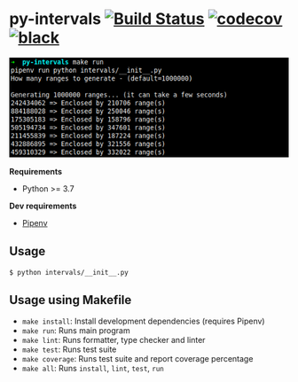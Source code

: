 # py-intervals [![Build Status](https://travis-ci.com/Pegase745/py-intervals.svg?branch=master)](https://travis-ci.com/Pegase745/py-intervals) [![codecov](https://codecov.io/gh/Pegase745/py-intervals/branch/master/graph/badge.svg)](https://codecov.io/gh/Pegase745/py-intervals) [![black](https://img.shields.io/badge/code%20style-black-000000.svg)]()

![Screenshot](/screenshot.png)


**Requirements**

* Python >= 3.7

**Dev requirements**

* [Pipenv](https://github.com/pypa/pipenv#installation)

## Usage

```
$ python intervals/__init__.py
```

## Usage using Makefile

* `make install`: Install development dependencies (requires Pipenv)
* `make run`: Runs main program
* `make lint`: Runs formatter, type checker and linter
* `make test`: Runs test suite
* `make coverage`: Runs test suite and report coverage percentage
* `make all`: Runs `install`, `lint`, `test`, `run`
